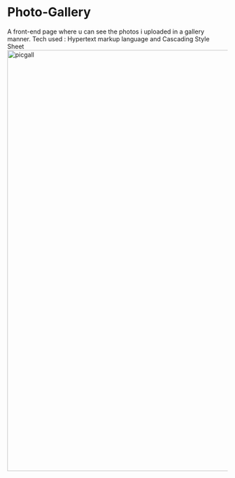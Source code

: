# Photo-Gallery
A front-end page where u can see the photos i uploaded in a gallery manner. Tech used : Hypertext markup language and Cascading Style Sheet
<img width="1844" height="964" alt="picgall" src="https://github.com/user-attachments/assets/f082793e-087c-425e-adf2-a8e65172a951" />
